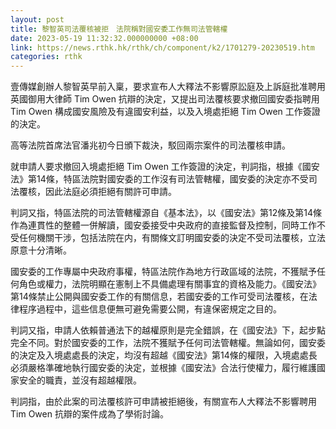 ```yaml
---
layout: post
title: 黎智英司法覆核被拒　法院稱對國安委工作無司法管轄權
date: 2023-05-19 11:32:32.000000000 +08:00
link: https://news.rthk.hk/rthk/ch/component/k2/1701279-20230519.htm
categories: rthk
---
```


壹傳媒創辦人黎智英早前入稟，要求宣布人大釋法不影響原訟庭及上訴庭批准聘用英國御用大律師 Tim Owen 抗辯的決定，又提出司法覆核要求撤回國安委指聘用 Tim Owen 構成國安風險及有違國安利益，以及入境處拒絕 Tim Owen 工作簽證的決定。 

高等法院首席法官潘兆初今日頒下裁決，駁回兩宗案件的司法覆核申請。

就申請人要求撤回入境處拒絕 Tim Owen 工作簽證的決定，判詞指，根據《國安法》第14條，特區法院對國安委的工作沒有司法管轄權，國安委的決定亦不受司法覆核，因此法庭必須拒絕有關許可申請。

判詞又指，特區法院的司法管轄權源自《基本法》，以《國安法》第12條及第14條作為連貫性的整體一併解讀，國安委接受中央政府的直接監督及控制，同時工作不受任何機關干涉，包括法院在内，有關條文訂明國安委的決定不受司法覆核，立法原意十分清晰。

國安委的工作專屬中央政府事權，特區法院作為地方行政區域的法院，不獲賦予任何角色或權力，法院明顯在憲制上不具備處理有關事宜的資格及能力。《國安法》第14條禁止公開與國安委工作的有關信息，若國安委的工作可受司法覆核，在法律程序過程中，這些信息便無可避免需要公開，有違保密規定之目的。

判詞又指，申請人依賴普通法下的越權原則是完全錯誤，在《國安法》下，起步點完全不同。對於國安委的工作，法院不獲賦予任何司法管轄權。無論如何，國安委的決定及入境處處長的決定，均沒有超越《國安法》第14條的權限，入境處處長必須嚴格準確地執行國安委的決定，並根據《國安法》合法行使權力，履行維護國家安全的職責，並沒有超越權限。

判詞指，由於此案的司法覆核許可申請被拒絕後，有關宣布人大釋法不影響聘用 Tim Owen 抗辯的案件成為了學術討論。
